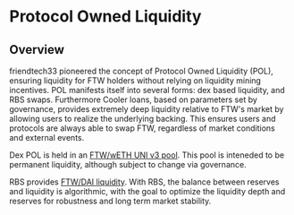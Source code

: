 # Protocol Owned Liquidity

## Overview

friendtech33 pioneered the concept of Protocol Owned Liquidity (POL), ensuring liquidity for FTW holders without relying on liquidity mining incentives. POL manifests itself into several forms: dex based liquidity, and RBS swaps. Furthermore Cooler loans, based on parameters set by governance, provides extremely deep liquidity relative to FTW's market by allowing users to realize the underlying backing. This ensures users and protocols are always able to swap FTW, regardless of market conditions and external events.

Dex POL is held in an [FTW/wETH UNI v3 pool](https://info.uniswap.org/#/pools/0x88051b0eea095007d3bef21ab287be961f3d8598). This pool is inteneded to be permanent liquidity, although subject to change via governance.  

RBS provides [FTW/DAI liquidity](https://docs.olympusdao.finance/main/overview/range-bound). With RBS, the balance between reserves and liquidity is algorithmic, with the goal to optimize the liquidity depth and reserves for robustness and long term market stability. 
